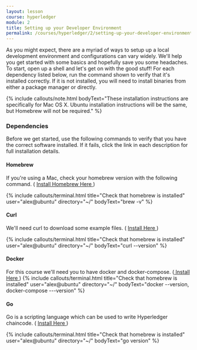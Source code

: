```yaml
---
layout: lesson
course: hyperledger
module: 2
title: Setting up your Developer Environment
permalink: /courses/hyperledger/2/setting-up-your-developer-environment/
---
```

<span class="openingParagraph">
As you might expect, there are a myriad of ways to setup up a local development environment and configurations can vary widely. We'll help you get started with some basics and hopefully save you some headaches. To start, open up a shell and let's get on with the good stuff! For each dependency listed below, run the command shown to verify that it's installed correctly. If it is not installed, you will need to install binaries from either a package manager or directly.</span>

{% include callouts/note.html
	bodyText="These installation instructions are specifically for Mac OS X. Ubuntu installation instructions will be the same, but Homebrew will not be required."
%}

<h3>Dependencies</h3>
Before we get started, use the following commands to verify that you have the correct software installed. If it fails, click the link in each description for full installation details. 

<h4>Homebrew</h4>
If you're using a Mac, check your homebrew version with the following command. ( <a href="https://brew.sh/">Install Homebrew Here </a>)

{% include callouts/terminal.html
	title="Check that homebrew is installed"
	user="alex@ubuntu"
	directory="~/"
	bodyText="brew -v"
%}     

<h4>Curl</h4>
We'll need curl to download some example files. ( 
<a href="https://curl.haxx.se/download.html"> Install Here </a>)

{% include callouts/terminal.html
	title="Check that homebrew is installed"
	user="alex@ubuntu"
	directory="~/"
	bodyText="curl --version"
%}     

<h4>Docker</h4>
For this course we'll need you to have docker and docker-compose. (<a href="https://www.docker.com/"> Install Here </a>)
{% include callouts/terminal.html
	title="Check that homebrew is installed"
	user="alex@ubuntu"
	directory="~/"
	bodyText="docker --version, docker-compose ---version"
%}     

<h4>Go</h4>
Go is a scripting language which can be used to write Hyperledger chaincode. ( <a href="https://golang.org/doc/install">Install Here </a>)

{% include callouts/terminal.html
	title="Check that homebrew is installed"
	user="alex@ubuntu"
	directory="~/"
	bodyText="go version"
%}   
